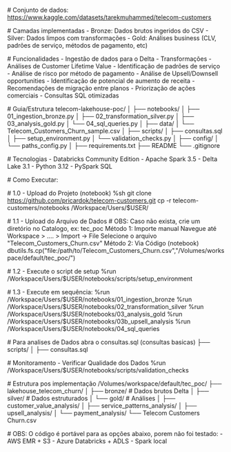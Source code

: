 \# Conjunto de dados:
https://www.kaggle.com/datasets/tarekmuhammed/telecom-customers

\# Camadas implementadas - Bronze: Dados brutos ingeridos do CSV -
Silver: Dados limpos com transformações - Gold: Análises business (CLV,
padrões de serviço, métodos de pagamento, etc)

\# Funcionalidades - Ingestão de dados para o Delta - Transformações -
Análises de Customer Lifetime Value - Identificação de padrões de
serviço - Análise de risco por método de pagamento - Análise de
Upsell/Downsell opportunities - Identificação de potencial de aumento de
receita - Recomendações de migração entre planos - Priorização de ações
comerciais - Consultas SQL otimizadas

\# Guia/Estrutura telecom-lakehouse-poc/ │ ├── notebooks/ │ ├──
01_ingestion_bronze.py │ ├── 02_transformation_silver.py │ ├──
03_analysis_gold.py │ └── 04_sql_queries.py │ ├── data/ │ └──
Telecom_Customers_Churn_sample.csv │ ├── scripts/ │ ├── consultas.sql │
├── setup_environment.py │ └── validation_checks.py │ ├── config/ │ └──
paths_config.py │ ├── requirements.txt ├── README └── .gitignore

\# Tecnologias - Databricks Community Edition - Apache Spark 3.5 - Delta
Lake 3.1 - Python 3.12 - PySpark SQL

\# Como Executar:

\# 1.0 - Upload do Projeto (notebook) %sh git clone
https://github.com/pricardok/telecom-customers.git cp -r
telecom-customers/notebooks /Workspace/Users/\$USER/

\# 1.1 - Upload do Arquivo de Dados \# OBS: Caso não exista, crie um
diretório no Catalogo, ex: tec_poc Método 1: Importe manual Navegue até
Workspace \> \.... \> Import → File Selecione o arquivo
"Telecom_Customers_Churn.csv" Método 2: Via Código (notebook)
dbutils.fs.cp(\"file:/path/to/Telecom_Customers_Churn.csv\",\"/Volumes/workspace/default/tec_poc/\")

\# 1.2 - Execute o script de setup %run
/Workspace/Users/\$USER/notebooks/scripts/setup_environment

\# 1.3 - Execute em sequência: %run
/Workspace/Users/\$USER/notebooks/01_ingestion_bronze %run
/Workspace/Users/\$USER/notebooks/02_transformation_silver %run
/Workspace/Users/\$USER/notebooks/03_analysis_gold %run
/Workspace/Users/\$USER/notebooks/03b_upsell_analysis %run
/Workspace/Users/\$USER/notebooks/04_sql_queries

\# Para analises de Dados abra o consultas.sql (consultas basicas) ├──
scripts/ │ ├── consultas.sql

\# Monitoramento - Verificar Qualidade dos Dados %run
/Workspace/Users/\$USER/notebooks/scripts/validation_checks

\# Estrutura pos implementação /Volumes/workspace/default/tec_poc/ ├──
lakehouse_telecom_churn/ │ ├── bronze/ \# Dados brutos Delta │ ├──
silver/ \# Dados estruturados │ └── gold/ \# Análises │ ├──
customer_value_analysis/ │ ├── service_patterns_analysis/ │ ├──
upsell_analysis/ │ └── payment_analysis/ └── Telecom Customers Churn.csv

\# OBS: O código é portável para as opções abaixo, porem não foi
testado: - AWS EMR + S3 - Azure Databricks + ADLS  - Spark local
